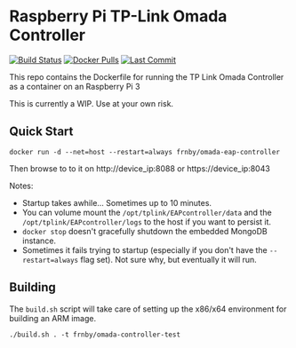 # Raspberry Pi TP-Link Omada Controller
[![Build Status](https://travis-ci.org/frbncis/docker-arm32v7-omada.svg?branch=master)](https://travis-ci.org/frbncis/docker-arm32v7-omada)
[![Docker Pulls](https://img.shields.io/docker/pulls/frnby/omada-eap-controller.svg)](https://hub.docker.com/r/frnby/omada-eap-controller)
[![Last Commit](https://img.shields.io/github/last-commit/frbncis/docker-arm32v7-omada.svg)](https://github.com/frbncis/docker-arm32v7-omada)

This repo contains the Dockerfile for running the TP Link Omada Controller as a container on an Raspberry Pi 3

This is currently a WIP. Use at your own risk.

## Quick Start

```
docker run -d --net=host --restart=always frnby/omada-eap-controller
```

Then browse to to it on http://device_ip:8088 or https://device_ip:8043

Notes:
* Startup takes awhile... Sometimes up to 10 minutes.
* You can volume mount the `/opt/tplink/EAPcontroller/data` and the `/opt/tplink/EAPcontroller/logs` to the host if you want to persist it.
* `docker stop` doesn't gracefully shutdown the embedded MongoDB instance.
* Sometimes it fails trying to startup (especially if you don't have the `--restart=always` flag set). Not sure why, but eventually it will run.

## Building 
The `build.sh` script will take care of setting up the x86/x64 environment for building an ARM image.

```
./build.sh . -t frnby/omada-controller-test
```
